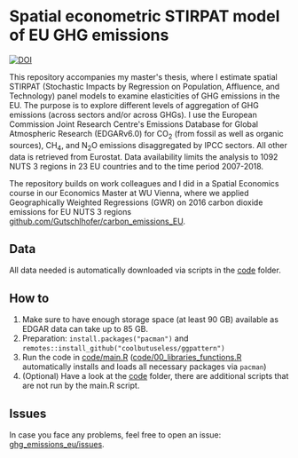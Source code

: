 # Spatial econometric STIRPAT model of EU GHG emissions

[![DOI](https://zenodo.org/badge/369532050.svg)](https://zenodo.org/badge/latestdoi/369532050)

This repository accompanies my master's thesis, where I estimate spatial STIRPAT (Stochastic Impacts by Regression on Population, Affluence, and Technology) panel models to examine elasticities of GHG emissions in the EU. The purpose is to explore different levels of aggregation of GHG emissions (across sectors and/or across GHGs). I use the European Commission Joint Research Centre's Emissions Database for Global Atmospheric Research (EDGARv6.0) for CO<sub>2</sub> (from fossil as well as organic sources), CH<sub>4</sub>, and N<sub>2</sub>O emissions disaggregated by IPCC sectors. All other data is retrieved from Eurostat. Data availability limits the analysis to 1092 NUTS 3 regions in 23 EU countries and to the time period 2007-2018.

The repository builds on work colleagues and I did in a Spatial Economics course in our Economics Master at WU Vienna, where we applied Geographically Weighted Regressions (GWR) on 2016 carbon dioxide emissions for EU NUTS 3 regions [github.com/Gutschlhofer/carbon_emissions_EU](https://github.com/Gutschlhofer/carbon_emissions_EU).

## Data

All data needed is automatically downloaded via scripts in the [code](code) folder.

## How to

1. Make sure to have enough storage space (at least 90 GB) available as EDGAR data can take up to 85 GB.
2. Preparation: `install.packages("pacman")` and `remotes::install_github("coolbutuseless/ggpattern")`
3. Run the code in [code/main.R](code/main.R) ([code/00_libraries_functions.R](code/00_libraries_functions.R) automatically installs and loads all necessary packages via `pacman`)
4. (Optional) Have a look at the [code](code) folder, there are additional scripts that are not run by the main.R script.

## Issues

In case you face any problems, feel free to open an issue: [ghg_emissions_eu/issues](https://github.com/Gutschlhofer/ghg_emissions_eu/issues).
